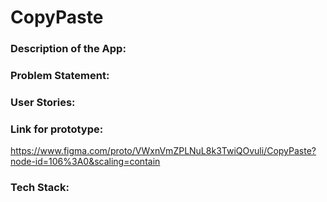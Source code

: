 # CopyPaste


### Description of the App:


### Problem Statement:


### User Stories:


### Link for prototype:

https://www.figma.com/proto/VWxnVmZPLNuL8k3TwiQOvuli/CopyPaste?node-id=106%3A0&scaling=contain


### Tech Stack:



